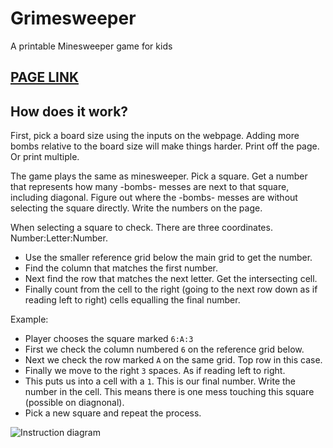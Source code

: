 # Grimesweeper
A printable Minesweeper game for kids

## [PAGE LINK](http://internetimagery.com/grimesweeper/)

## How does it work?

First, pick a board size using the inputs on the webpage. Adding more bombs relative to the board size will make things harder.
Print off the page. Or print multiple.

The game plays the same as minesweeper. Pick a square. Get a number that represents how many -bombs- messes are next to that square, including diagonal.
Figure out where the -bombs- messes are without selecting the square directly. Write the numbers on the page.

When selecting a square to check. There are three coordinates. Number:Letter:Number.

* Use the smaller reference grid below the main grid to get the number.
* Find the column that matches the first number.
* Next find the row that matches the next letter. Get the intersecting cell.
* Finally count from the cell to the right (going to the next row down as if reading left to right) cells equalling the final number.

Example:

* Player chooses the square marked `6:A:3`
* First we check the column numbered `6` on the reference grid below.
* Next we check the row marked `A` on the same grid. Top row in this case.
* Finally we move to the right `3` spaces. As if reading left to right.
* This puts us into a cell with a `1`. This is our final number. Write the number in the cell. This means there is one mess touching this square (possible on diagnonal).
* Pick a new square and repeat the process.

![Instruction diagram](instruction.jpg)
